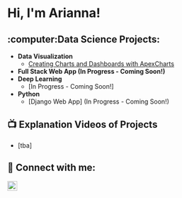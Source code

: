 <h1>Hi, I'm Arianna!</h1>

<h2>:computer:Data Science Projects:</h2>

- <b>Data Visualization </b>
  - [Creating Charts and Dashboards with ApexCharts]()
- <b>Full Stack Web App (In Progress - Coming Soon!)</b>
- <b>Deep Learning</b>
  - [In Progress - Coming Soon!]
- <b>Python</b>
  - [Django Web App] (In Progress - Coming Soon!)

<h2>📺 Explanation Videos of Projects</h2>

- [tba]

<h2> 🤳 Connect with me:</h2>

[<img align="left" alt="JoshMadakor | LinkedIn" width="22px" src="https://cdn.jsdelivr.net/npm/simple-icons@v3/icons/linkedin.svg" />][linkedin]

[linkedin]: https://www.linkedin.com/in/arianna-lagamma/

<!--

Here are some ideas to get you started:

- 🔭 I’m currently working on ...
- 🌱 I’m currently learning ...
- 👯 I’m looking to collaborate on ...
- 🤔 I’m looking for help with ...
- 💬 Ask me about ...
- 📫 How to reach me: ...
- 😄 Pronouns: ...
- ⚡ Fun fact: ...
-->
